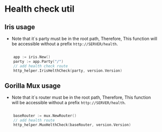 # Health check util
## Iris usage
* Note that it\`s party  must be in the root path, Therefore, This function will be accessible without a prefix `http://SERVER/health`.

``` go

	app := iris.New()
	party := app.Party("/")
	// add health check route
	http_helper.IrisHelthCheck(party, version.Version)

```
## Gorilla Mux usage
* Note that it\`s router  must be in the root path, Therefore, This function will be accessible without a prefix `http://SERVER/health`.

``` go

	baseRouter := mux.NewRouter()
	// add health route
	http_helper.MuxHelthCheck(baseRouter, version.Version)

```